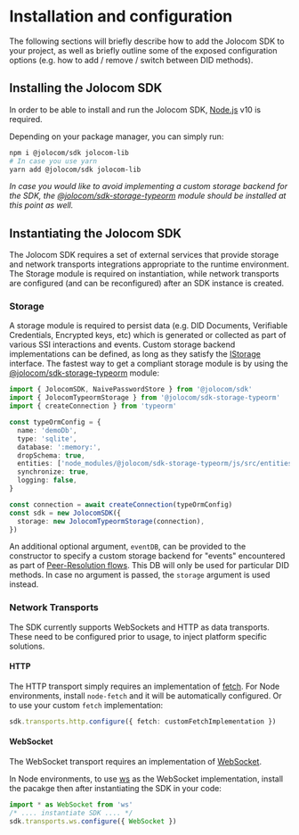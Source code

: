 # Installation and configuration

The following sections will briefly describe how to add the Jolocom SDK to your project, as well as briefly outline some of the exposed configuration options (e.g. how to add / remove / switch between DID methods).

## Installing the Jolocom SDK

In order to be able to install and run the Jolocom SDK, [Node.js](https://nodejs.org/en/download/) v10 is required.

Depending on your package manager, you can simply run:

```bash
npm i @jolocom/sdk jolocom-lib
# In case you use yarn
yarn add @jolocom/sdk jolocom-lib
```

_In case you would like to avoid implementing a custom storage backend for the SDK, the [@jolocom/sdk-storage-typeorm](https://www.npmjs.com/package/@jolocom/sdk-storage-typeorm) module should be installed at this point as well._

## Instantiating the Jolocom SDK

The Jolocom SDK requires a set of external services that provide storage and
network transports integrations appropriate to the runtime environment. The
Storage module is required on instantiation, while network transports are
configured (and can be reconfigured) after an SDK instance is created.

### Storage
A storage module is required to persist data (e.g. DID Documents, Verifiable Credentials, Encrypted keys, etc) which is generated or collected as part of various SSI interactions and events. Custom storage backend implementations can be defined, as long as they satisfy the [IStorage](../../api/interfaces/_src_storage_index_.istorage.html) interface.
The fastest way to get a compliant storage module is by using the [@jolocom/sdk-storage-typeorm](https://www.npmjs.com/package/@jolocom/sdk-storage-typeorm) module:

```typescript
import { JolocomSDK, NaivePasswordStore } from '@jolocom/sdk'
import { JolocomTypeormStorage } from '@jolocom/sdk-storage-typeorm'
import { createConnection } from 'typeorm'

const typeOrmConfig = {
  name: 'demoDb',
  type: 'sqlite',
  database: ':memory:',
  dropSchema: true,
  entities: ['node_modules/@jolocom/sdk-storage-typeorm/js/src/entities/*.js'],
  synchronize: true,
  logging: false,
}

const connection = await createConnection(typeOrmConfig)
const sdk = new JolocomSDK({
  storage: new JolocomTypeormStorage(connection),
})
```

An additional optional argument, `eventDB`, can be provided to the constructor to specify a custom storage backend for "events" encountered as part of [Peer-Resolution flows](./interaction_flows.md#peer-resolution). This DB will only be used for particular DID methods. In case no argument is passed, the `storage` argument is used instead.

### Network Transports

The SDK currently supports WebSockets and HTTP as data transports. These need to
be configured prior to usage, to inject platform specific solutions.

#### HTTP
The HTTP transport simply requires an implementation of
[fetch](https://developer.mozilla.org/en-US/docs/Web/API/WindowOrWorkerGlobalScope/fetch).
For Node environments, install `node-fetch` and it will be automatically
configured.  Or to use your custom `fetch` implementation:
```typescript
sdk.transports.http.configure({ fetch: customFetchImplementation })
```

#### WebSocket
The WebSocket transport requires an implementation of [WebSocket](https://developer.mozilla.org/en-US/docs/Web/API/WebSocket).

In Node environments, to use [ws](https://npmjs.com/package/ws) as the WebSocket
implementation, install the pacakge then after instantiating the SDK in your
code:
```typescript
import * as WebSocket from 'ws'
/* .... instantiate SDK .... */
sdk.transports.ws.configure({ WebSocket })
```
